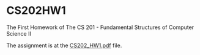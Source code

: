 # CS202HW1
The First Homework of The CS 201 - Fundamental Structures of Computer Science II

The assignment is at the [CS202_HW1.pdf](CS202_HW1.pdf) file.
